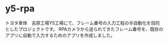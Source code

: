 # y5-rpa
トヨタ車体　吉原工場Y5工場にて、フレーム番号の入力工程の半自動化を目的としたプロジェクトです。
RPAカメラから送られてきたフレーム番号を、既存のアプリに自動で入力するためのアプリを作成しました。